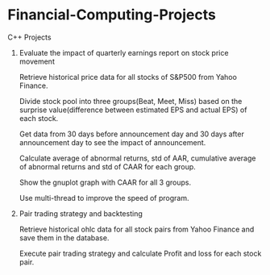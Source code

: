 # Financial-Computing-Projects
C++ Projects

1. Evaluate the impact of quarterly earnings report on stock price movement

      Retrieve historical price data for all stocks of S&P500 from Yahoo Finance.

      Divide stock pool into three groups(Beat, Meet, Miss) based on the surprise value(difference between estimated EPS and         actual EPS) of each stock.
  
      Get data from 30 days before announcement day and 30 days after announcement day to see the impact of announcement.

      Calculate average of abnormal returns, std of AAR, cumulative average of abnormal returns and std of CAAR for each group. 

      Show the gnuplot graph with CAAR for all 3 groups. 
      
      Use multi-thread to improve the speed of program.

2. Pair trading strategy and backtesting

      Retrieve historical ohlc data for all stock pairs from Yahoo Finance and save them in the database.
      
      Execute pair trading strategy and calculate Profit and loss for each stock pair.

